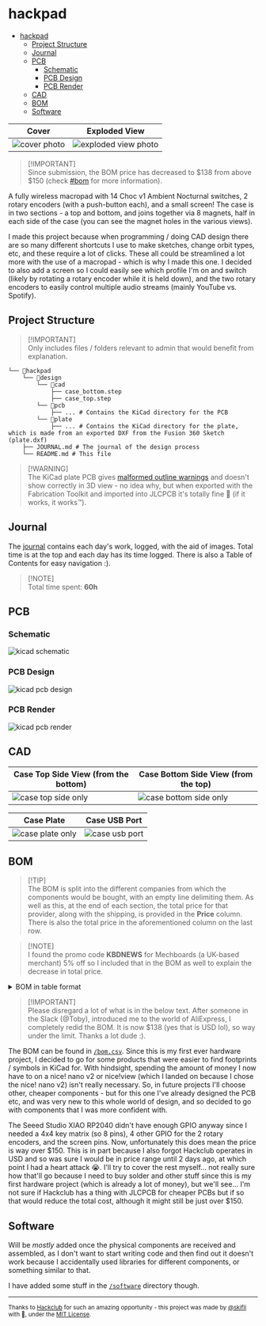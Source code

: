 # hackpad

- [hackpad](#hackpad)
  - [Project Structure](#project-structure)
  - [Journal](#journal)
  - [PCB](#pcb)
    - [Schematic](#schematic)
    - [PCB Design](#pcb-design)
    - [PCB Render](#pcb-render)
  - [CAD](#cad)
  - [BOM](#bom)
  - [Software](#software)

| Cover                            | Exploded View                                    |
| -------------------------------- | ------------------------------------------------ |
| ![cover photo](assets/cover.png) | ![exploded view photo](assets/exploded-view.jpg) |


> [!IMPORTANT]\
> Since submission, the BOM price has decreased to $138 from above $150 (check [#bom](#bom) for more information).

A fully wireless macropad with 14 Choc v1 Ambient Nocturnal switches, 2 rotary encoders (with a push-button each), and a small screen! The case is in two sections - a top and bottom, and joins together via 8 magnets, half in each side of the case (you can see the magnet holes in the various views).

I made this project because when programming / doing CAD design there are so many different shortcuts I use to make sketches, change orbit types, etc, and these require a lot of clicks. These all could be streamlined a lot more with the use of a macropad - which is why I made this one. I decided to also add a screen so I could easily see which profile I'm on and switch (likely by rotating a rotary encoder while it is held down), and the two rotary encoders to easily control multiple audio streams (mainly YouTube vs. Spotify).

## Project Structure

> [!IMPORTANT]\
> Only includes files / folders relevant to admin that would benefit from explanation.

```
└── 📁hackpad
    └── 📁design
        └── 📁cad
            ├── case_bottom.step
            ├── case_top.step
        └── 📁pcb
            ├── ... # Contains the KiCad directory for the PCB
        └── 📁plate
            ├── ... # Contains the KiCad directory for the plate, which is made from an exported DXF from the Fusion 360 Sketch (plate.dxf)
    ├── JOURNAL.md # The journal of the design process
    └── README.md # This file
```

> [!WARNING]\
> The KiCad plate PCB gives [malformed outline warnings](JOURNAL.md#20072025) and doesn't show correctly in 3D view - no idea why, but when exported with the Fabrication Toolkit and imported into JLCPCB it's totally fine 🗿 (if it works, it works™). 

## Journal

The [journal](JOURNAL.md) contains each day's work, logged, with the aid of images. Total time is at the top and each day has its time logged. There is also a Table of Contents for easy navigation :).

> [!NOTE]\
> Total time spent: **60h**

## PCB

### Schematic

![kicad schematic](assets/schematic.svg)

### PCB Design

![kicad pcb design](assets/pcb-design.svg)

### PCB Render

![kicad pcb render](assets/pcb-render.png)

## CAD

| Case Top Side View (from the bottom)                 | Case Bottom Side View (from the top)                       |
| ---------------------------------------------------- | ---------------------------------------------------------- |
| ![case top side only](assets/case-top-side-only.png) | ![case bottom side only](assets/case-bottom-side-only.png) |

| Case Plate                                     | Case USB Port                              |
| ---------------------------------------------- | ------------------------------------------ |
| ![case plate only](assets/case-plate-only.png) | ![case usb port](assets/case-usb-port.png) |

## BOM

> [!TIP]\
> The BOM is split into the different companies from which the components would be bought, with an empty line delimiting them. As well as this, at the end of each section, the total price for that provider, along with the shipping, is provided in the **Price** column. There is also the total price in the aforementioned column on the last row.

> [!NOTE]\
> I found the promo code **KBDNEWS** for Mechboards (a UK-based merchant) 5% off so I included that in the BOM as well to explain the decrease in total price.

<details closed>
<summary>BOM in table format</summary>

| Component                               | Description                    | Notes              | Qty | Price       | Shipping               | Provider   | Link                                                                                                               |
| --------------------------------------- | ------------------------------ | ------------------ | --- | ----------- | ---------------------- | ---------- | ------------------------------------------------------------------------------------------------------------------ |
| Kailh Choc Hotswap Sockets              | 10x V1 (Pack of 10)            |                    | 2   | £6.00       | £1.81                  | Mechboards | [Link](https://mechboards.co.uk/products/kailh-choc-hotswap-sockets?variant=40427263754445)                        |
| DDC Choc (v1) PBT Blank Keycaps - White | 10x 1u White Keycaps           |                    | 1   | £4.50       | –                      | Mechboards | [Link](https://mechboards.co.uk/products/ddc-choc-pbt-blank-keycaps?variant=47587896426701)                        |
| DDC Choc (v1) PBT Blank Keycaps - Black | 10x 1u Black Keycaps           |                    | 1   | £4.50       | –                      | Mechboards | [Link](https://mechboards.co.uk/products/ddc-choc-pbt-blank-keycaps?variant=47405364576461)                        |
| lowprokb Choc (V1) Ambients Nocturnal   | 20x (2 packs of 10)            | Silent linear      | 2   | £19.00      | –                      | Mechboards | [Link](https://mechboards.co.uk/products/lowprokb-ambients-silent-linear-nocturnal-choc-v1?variant=47588169908429) |
| KBDNEWS Promo Code                      | 5% off                         |                    | –   | –£0.94      | –                      | –          | –                                                                                                                  |
| **Total (Mechboards)**                  |                                |                    |     | **£34.11**  | *Included*             |            |                                                                                                                    |
| nice!nano v2                            | Compatible board               |                    | 1   | £2.99       | £2.99                  | AliExpress | [Link](https://www.aliexpress.com/item/1005006035267231.html)                                                      |
| nice!view                               | Compatible screen (no headers) |                    | 1   | £12.69      | –                      | AliExpress | [Link](https://www.aliexpress.com/item/1005008115497843.html)                                                      |
| Header Pins                             | 50x 1x5 pins                   | For nice!view      | 1   | £1.15       | –                      | AliExpress | [Link](https://www.aliexpress.com/item/4000988113226.html)                                                         |
| Tiny Disc Magnet                        | 100x 4x3mm                     | Case join          | 1   | £4.86       | £2.96                  | AliExpress | [Link](https://www.aliexpress.com/item/1005009177139622.html)                                                      |
| SMT SOD-123 Diodes                      | 100x                           | For switches       | 1   | £1.11       | –                      | AliExpress | [Link](https://www.aliexpress.com/item/4000685043735.html)                                                         |
| Heat Shrink Tubes                       | Mixed sizes                    | For wiring         | 1   | £1.35       | –                      | AliExpress | [Link](https://www.aliexpress.com/item/1005008146302901.html)                                                      |
| JST PH Plug with Wire (M)               | 5x MALE 2P 100mm               | For battery wiring | 1   | £0.34       | £1.94                  | AliExpress | [Link](https://www.aliexpress.com/item/1005008864177105.html)                                                      |
| JST PH Plug with Wire (F)               | 5x FEMALE 2P 100mm             | For battery wiring | 1   | £0.49       | £1.94                  | AliExpress | [Link](https://www.aliexpress.com/item/1005008864177105.html)                                                      |
| Bumper Feet                             | 100x 5mm x 2mm                 | For base           | 1   | £1.59       | –                      | AliExpress | [Link](https://www.aliexpress.com/item/1005004068119765.html)                                                      |
| **Total (AliExpress)**                  |                                |                    |     | **£34.59**  | *Included*             |            |                                                                                                                    |
| LiPo Battery                            | 150mAh 3.7V                    | Power source       | 1   | £4.50       | £7.80                  | PiHut      | [Link](https://thepihut.com/products/150mah-3-7v-lipo-battery?variant=42388690993347)                              |
| SPDT Slide Switch                       | Breadboard-friendly            | On/off switch      | 1   | £0.80       | –                      | PiHut      | [Link](https://thepihut.com/products/breadboard-friendly-spdt-slide-switch?variant=27740501649)                    |
| Rotary Encoder                          | + Extras                       | Input control      | 2   | £8.60       | –                      | PiHut      | [Link](https://thepihut.com/products/rotary-encoder-extras?variant=27740417681)                                    |
| **Total (PiHut)**                       |                                |                    |     | **£21.70**  | *Included*             |            |                                                                                                                    |
| Plate & PCB                             |                                |                    |     | £5.94       | £6.11                  | JLCPCB     | N/A                                                                                                                |
|                                         |                                |                    |     | £12.05      | *Included on the left* |            |                                                                                                                    |
| **TOTAL**                               |                                |                    |     | **£102.09** | *Included on the left* |            |                                                                                                                    |


</details>

> [!IMPORTANT]\
> Please disregard a lot of what is in the below text. After someone in the Slack (@Toby), introduced me to the world of AliExpress, I completely redid the BOM. It is now $138 (yes that is USD lol), so way under the limit. Thanks a lot dude :).

The BOM can be found in [`/bom.csv`](bom.csv). Since this is my first ever hardware project, I decided to go for some products that were easier to find footprints / symbols in KiCad for. With hindsight, spending the amount of money I now have to on a nice! nano v2 or nice!view (which I landed on because I chose the nice! nano v2) isn't really necessary. So, in future projects I'll choose other, cheaper components - but for this one I've already designed the PCB etc, and was very new to this whole world of design, and so decided to go with components that I was more confident with.

The Seeed Studio XIAO RP2040 didn't have enough GPIO anyway since I needed a 4x4 key matrix (so 8 pins), 4 other GPIO for the 2 rotary encoders, and the screen pins. Now, unfortunately this does mean the price is way over $150. This is in part because I also forgot Hackclub operates in USD and so was sure I would be in price range until 2 days ago, at which point I had a heart attack 😭. I'll try to cover the rest myself... not really sure how that'll go because I need to buy solder and other stuff since this is my first hardware project (which is already a lot of money), but we'll see... I'm not sure if Hackclub has a thing with JLCPCB for cheaper PCBs but if so that would reduce the total cost, although it might still be just over $150.

## Software

Will be _mostly_ added once the physical components are received and assembled, as I don't want to start writing code and then find out it doesn't work because I accidentally used libraries for different components, or something similar to that.

I have added some stuff in the [`/software`](software) directory though.

---
<sub>Thanks to [Hackclub](https://hackclub.com) for such an amazing opportunity - this project was made by [@skifli](https://github.com/skifli) with 🩷, under the [MIT License](LICENSE).</sub>